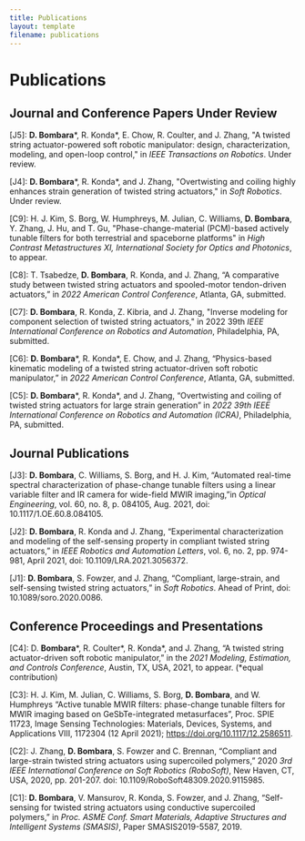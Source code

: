 ```yaml
---
title: Publications
layout: template
filename: publications
---
```

# Publications

## Journal and Conference Papers Under Review

\[J5\]: **D. Bombara**\*, R. Konda\*, E. Chow, R. Coulter, and J. Zhang, "A twisted string actuator-powered soft robotic
manipulator: design, characterization, modeling, and open-loop control," in *IEEE Transactions on Robotics*. Under
review.

\[J4\]: **D. Bombara**\*, R. Konda\*, and J. Zhang, "Overtwisting and coiling highly enhances strain generation of
twisted string actuators," in *Soft Robotics*. Under review.

\[C9\]: H. J. Kim, S. Borg, W. Humphreys, M. Julian, C. Williams, **D. Bombara**, Y. Zhang, J. Hu, and T. Gu, "Phase-change-material (PCM)-based actively tunable filters for both terrestrial and spaceborne platforms" in *High Contrast Metastructures XI, International Society for Optics and Photonics*, to appear.

\[C8\]: T. Tsabedze, **D. Bombara**, R. Konda, and J. Zhang, “A comparative study between twisted string actuators and spooled-motor tendon-driven actuators,” in *2022 American Control Conference*, Atlanta, GA, submitted.

\[C7\]: **D. Bombara**, R. Konda, Z. Kibria, and J. Zhang, "Inverse modeling for component selection of twisted string actuators," in 2022 39th *IEEE International Conference on Robotics and Automation*, Philadelphia, PA, submitted.

\[C6\]: **D. Bombara**\*, R. Konda\*, E. Chow, and J. Zhang, “Physics-based kinematic modeling of a twisted string actuator-driven soft robotic manipulator,” in *2022 American Control Conference*, Atlanta, GA, submitted.

\[C5\]: **D. Bombara**\*, R. Konda\*, and J. Zhang, “Overtwisting and coiling of twisted string actuators for large strain generation” in *2022 39th IEEE International Conference on Robotics and Automation (ICRA)*, Philadelphia, PA, submitted.

## Journal Publications

\[J3\]: **D. Bombara**, C. Williams, S. Borg, and H. J. Kim, “Automated real-time spectral characterization of phase-change tunable filters using a linear variable filter and IR camera for wide-field MWIR imaging,”in *Optical Engineering*, vol. 60, no. 8, p. 084105, Aug. 2021, doi: 10.1117/1.OE.60.8.084105.

\[J2\]: **D. Bombara**, R. Konda and J. Zhang, “Experimental characterization and modeling of the self-sensing property in compliant twisted string actuators,” in *IEEE Robotics and Automation Letters*, vol. 6, no. 2, pp. 974-981, April 2021, doi: 10.1109/LRA.2021.3056372.

\[J1\]: **D. Bombara**, S. Fowzer, and J. Zhang, “Compliant, large-strain, and self-sensing twisted string actuators,” in *Soft Robotics*. Ahead of Print, doi: 10.1089/soro.2020.0086.

## Conference Proceedings and Presentations

\[C4\]: D. **Bombara**\*, R. Coulter\*, R. Konda\*, and J. Zhang, “A twisted string actuator-driven soft robotic manipulator,” in the *2021 Modeling, Estimation, and Controls Conference*, Austin, TX, USA, 2021, to appear. (*equal contribution)

\[C3\]: H. J. Kim, M. Julian, C. Williams, S. Borg, **D. Bombara**, and W. Humphreys “Active tunable MWIR filters: phase-change tunable filters for MWIR imaging based on GeSbTe-integrated metasurfaces”, Proc. SPIE 11723, Image Sensing Technologies: Materials, Devices, Systems, and Applications VIII, 1172304 (12 April 2021); https://doi.org/10.1117/12.2586511.

\[C2\]: J. Zhang, **D. Bombara**, S. Fowzer and C. Brennan, “Compliant and large-strain twisted string actuators using supercoiled polymers,” 2020 *3rd IEEE International Conference on Soft Robotics (RoboSoft)*, New Haven, CT, USA, 2020, pp. 201-207. doi: 10.1109/RoboSoft48309.2020.9115985.

\[C1\]: **D. Bombara**, V. Mansurov, R. Konda, S. Fowzer, and J. Zhang, “Self-sensing for twisted string actuators using conductive supercoiled polymers,” in *Proc. ASME Conf. Smart Materials, Adaptive Structures and Intelligent Systems (SMASIS)*, Paper SMASIS2019-5587, 2019.